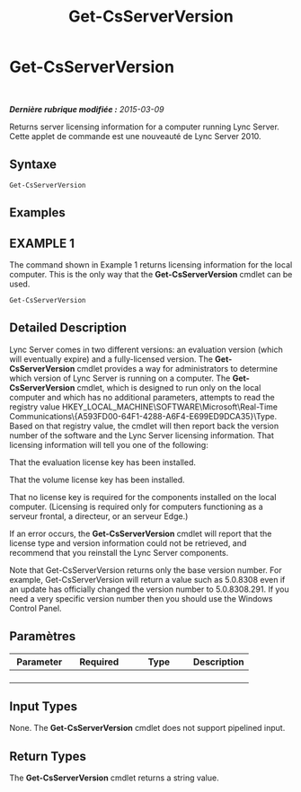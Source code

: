 ﻿---
title: Get-CsServerVersion
TOCTitle: Get-CsServerVersion
ms:assetid: 66af07c0-fdfe-491a-ad48-b8821fb58904
ms:mtpsurl: https://technet.microsoft.com/fr-fr/library/Gg398470(v=OCS.15)
ms:contentKeyID: 49297452
ms.date: 05/20/2016
mtps_version: v=OCS.15
ms.translationtype: HT
---

# Get-CsServerVersion

 

_**Dernière rubrique modifiée :** 2015-03-09_

Returns server licensing information for a computer running Lync Server. Cette applet de commande est une nouveauté de Lync Server 2010.

## Syntaxe

    Get-CsServerVersion

## Examples

## EXAMPLE 1

The command shown in Example 1 returns licensing information for the local computer. This is the only way that the **Get-CsServerVersion** cmdlet can be used.

    Get-CsServerVersion

## Detailed Description

Lync Server comes in two different versions: an evaluation version (which will eventually expire) and a fully-licensed version. The **Get-CsServerVersion** cmdlet provides a way for administrators to determine which version of Lync Server is running on a computer. The **Get-CsServerVersion** cmdlet, which is designed to run only on the local computer and which has no additional parameters, attempts to read the registry value HKEY\_LOCAL\_MACHINE\\SOFTWARE\\Microsoft\\Real-Time Communications\\{A593FD00-64F1-4288-A6F4-E699ED9DCA35}\\Type. Based on that registry value, the cmdlet will then report back the version number of the software and the Lync Server licensing information. That licensing information will tell you one of the following:

That the evaluation license key has been installed.

That the volume license key has been installed.

That no license key is required for the components installed on the local computer. (Licensing is required only for computers functioning as a serveur frontal, a directeur, or an serveur Edge.)

If an error occurs, the **Get-CsServerVersion** cmdlet will report that the license type and version information could not be retrieved, and recommend that you reinstall the Lync Server components.

Note that Get-CsServerVersion returns only the base version number. For example, Get-CsServerVersion will return a value such as 5.0.8308 even if an update has officially changed the version number to 5.0.8308.291. If you need a very specific version number then you should use the Windows Control Panel.

## Paramètres


<table>
<colgroup>
<col style="width: 25%" />
<col style="width: 25%" />
<col style="width: 25%" />
<col style="width: 25%" />
</colgroup>
<thead>
<tr class="header">
<th>Parameter</th>
<th>Required</th>
<th>Type</th>
<th>Description</th>
</tr>
</thead>
<tbody>
<tr class="odd">
<td><p></p></td>
<td><p></p></td>
<td><p></p></td>
<td><p></p></td>
</tr>
</tbody>
</table>


## Input Types

None. The **Get-CsServerVersion** cmdlet does not support pipelined input.

## Return Types

The **Get-CsServerVersion** cmdlet returns a string value.

